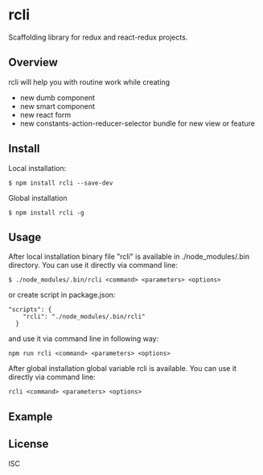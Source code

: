 # rcli

Scaffolding library for redux and react-redux projects.

## Overview

rcli will help you with routine work while creating
* new dumb component
* new smart component
* new react form
* new constants-action-reducer-selector bundle for new view or feature

## Install

Local installation:
```
$ npm install rcli --save-dev
```
Global installation
```
$ npm install rcli -g
```

## Usage

After local installation binary file "rcli" is available in ./node_modules/.bin directory. You can use it directly via command line:
```
$ ./node_modules/.bin/rcli <command> <parameters> <options>
```
or create script in package.json:
```
"scripts": {
    "rcli": "./node_modules/.bin/rcli"
  }
```
and use it via command line in following way:
```
npm run rcli <command> <parameters> <options>
```

After global installation global variable rcli is available. You can use it directly via command line:
```
rcli <command> <parameters> <options>
```

## Example


## License

ISC